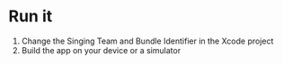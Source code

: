 # Run it

1. Change the Singing Team and Bundle Identifier in the Xcode project
2. Build the app on your device or a simulator
